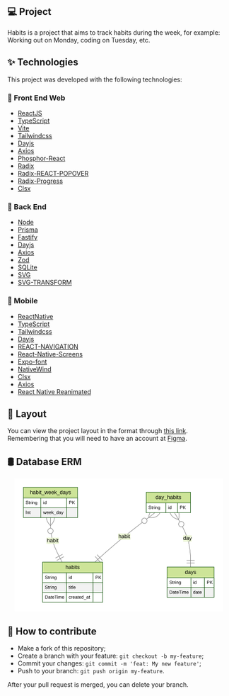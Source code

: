 ## 💻 Project

Habits is a project that aims to track habits during the week, for example: Working out on Monday, coding on Tuesday, etc.

## ✨ Technologies

This project was developed with the following technologies:
### 🚀 Front End Web

- [ReactJS](https://reactjs.org)
- [TypeScript](https://www.typescriptlang.org/)
- [Vite](https://vitejs.dev)
- [Tailwindcss](https://tailwindcss.com/)
- [Dayjs](https://day.js.org/)
- [Axios](https://axios-http.com/)
- [Phosphor-React](https://www.npmjs.com/package/phosphor-react)
- [Radix](https://www.radix-ui.com/)
- [Radix-REACT-POPOVER](https://www.radix-ui.com/docs/primitives/components/popover)
- [Radix-Progress](https://www.radix-ui.com/docs/primitives/components/progress)
- [Clsx](https://www.npmjs.com/package/clsx)

### 🚀 Back End
- [Node](https://nodejs.org/)
- [Prisma](https://www.prisma.io/)
- [Fastify](https://www.fastify.io/)
- [Dayjs](https://day.js.org/)
- [Axios](https://axios-http.com/)
- [Zod](https://www.npmjs.com/package/zod)
- [SQLite](https://www.sqlite.org/index.html)
- [SVG](https://docs.expo.dev/versions/latest/sdk/svg/)
- [SVG-TRANSFORM](https://github.com/kristerkari/react-native-svg-transformer)

### 🚀 Mobile
- [ReactNative](https://reactjs.org)
- [TypeScript](https://www.typescriptlang.org/)
- [Tailwindcss](https://tailwindcss.com/)
- [Dayjs](https://day.js.org/)
- [REACT-NAVIGATION](https://reactnavigation.org/)
- [React-Native-Screens](https://reactnavigation.org/docs/getting-started/)
- [Expo-font](https://docs.expo.dev/versions/latest/sdk/font)
- [NativeWind](https://www.nativewind.dev/quick-starts/expo)
- [Clsx](https://www.npmjs.com/package/clsx)
- [Axios](https://axios-http.com/)
- [React Native Reanimated](https://www.npmjs.com/package/react-native-reanimated)

## 🔖 Layout

You can view the project layout in the format through [this link](https://app.rocketseat.com.br/event/nlw-setup/ignite/aula-1
). Remembering that you will need to have an account at [Figma](http://figma.com/).

## 🛢️ Database ERM

<div align="center">
<img height="300" alt="Entity Relationship Model" src="./server/prisma/ERD.svg"/>
</div>

## 🤔 How to contribute

- Make a fork of this repository;
- Create a branch with your feature: `git checkout -b my-feature`;
- Commit your changes: `git commit -m 'feat: My new feature'`;
- Push to your branch: `git push origin my-feature`.

After your pull request is merged, you can delete your branch.